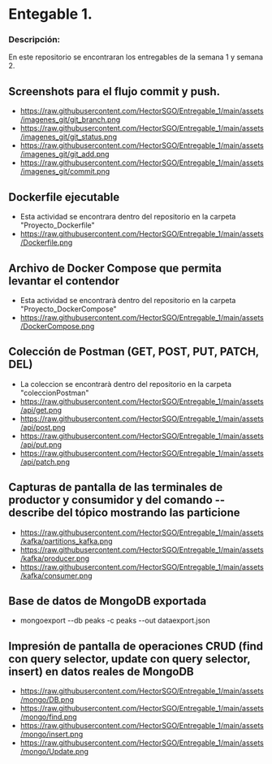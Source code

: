 # Entegable 1.
### Descripción:

En este repositorio se encontraran los entregables de la semana 1 y semana 2.
## Screenshots para el flujo commit y push.
- https://raw.githubusercontent.com/HectorSGO/Entregable_1/main/assets/imagenes_git/git_branch.png
- https://raw.githubusercontent.com/HectorSGO/Entregable_1/main/assets/imagenes_git/git_status.png
- https://raw.githubusercontent.com/HectorSGO/Entregable_1/main/assets/imagenes_git/git_add.png
- https://raw.githubusercontent.com/HectorSGO/Entregable_1/main/assets/imagenes_git/commit.png
## Dockerfile ejecutable
- Esta actividad se encontrara dentro del repositorio en la carpeta "Proyecto_Dockerfile"
-   https://raw.githubusercontent.com/HectorSGO/Entregable_1/main/assets/Dockerfile.png
## Archivo de Docker Compose que permita levantar el contendor
- Esta actividad se encontrarà dentro del repositorio en la carpeta "Proyecto_DockerCompose"
-  https://raw.githubusercontent.com/HectorSGO/Entregable_1/main/assets/DockerCompose.png
## Colección de Postman (GET, POST, PUT, PATCH, DEL)
- La coleccion se encontrarà dentro del repositorio en la carpeta "coleccionPostman"
- https://raw.githubusercontent.com/HectorSGO/Entregable_1/main/assets/api/get.png
- https://raw.githubusercontent.com/HectorSGO/Entregable_1/main/assets/api/post.png
- https://raw.githubusercontent.com/HectorSGO/Entregable_1/main/assets/api/put.png
- https://raw.githubusercontent.com/HectorSGO/Entregable_1/main/assets/api/patch.png
## Capturas de pantalla de las terminales de productor y consumidor y del comando --describe del tópico mostrando las particione
- https://raw.githubusercontent.com/HectorSGO/Entregable_1/main/assets/kafka/partitions_kafka.png
- https://raw.githubusercontent.com/HectorSGO/Entregable_1/main/assets/kafka/producer.png
- https://raw.githubusercontent.com/HectorSGO/Entregable_1/main/assets/kafka/consumer.png
## Base de datos de MongoDB exportada
- mongoexport --db peaks -c peaks --out dataexport.json

## Impresión de pantalla de operaciones CRUD (find con query selector, update con query selector, insert) en datos reales de MongoDB
- https://raw.githubusercontent.com/HectorSGO/Entregable_1/main/assets/mongo/DB.png
- https://raw.githubusercontent.com/HectorSGO/Entregable_1/main/assets/mongo/find.png
- https://raw.githubusercontent.com/HectorSGO/Entregable_1/main/assets/mongo/insert.png
- https://raw.githubusercontent.com/HectorSGO/Entregable_1/main/assets/mongo/Update.png
